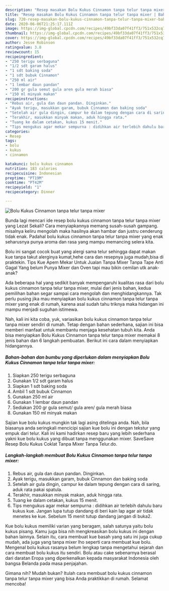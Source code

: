```yaml
---
description: "Resep masakan Bolu Kukus Cinnamon tanpa telur tanpa mixer | Bahan Membuat Bolu Kukus Cinnamon tanpa telur tanpa mixer Yang Enak Dan Lezat"
title: "Resep masakan Bolu Kukus Cinnamon tanpa telur tanpa mixer | Bahan Membuat Bolu Kukus Cinnamon tanpa telur tanpa mixer Yang Enak Dan Lezat"
slug: 720-resep-masakan-bolu-kukus-cinnamon-tanpa-telur-tanpa-mixer-bahan-membuat-bolu-kukus-cinnamon-tanpa-telur-tanpa-mixer-yang-enak-dan-lezat
date: 2020-06-06T21:25:17.111Z
image: https://img-global.cpcdn.com/recipes/49bf33da07f41ff3/751x532cq70/bolu-kukus-cinnamon-tanpa-telur-tanpa-mixer-foto-resep-utama.jpg
thumbnail: https://img-global.cpcdn.com/recipes/49bf33da07f41ff3/751x532cq70/bolu-kukus-cinnamon-tanpa-telur-tanpa-mixer-foto-resep-utama.jpg
cover: https://img-global.cpcdn.com/recipes/49bf33da07f41ff3/751x532cq70/bolu-kukus-cinnamon-tanpa-telur-tanpa-mixer-foto-resep-utama.jpg
author: Jesse Robinson
ratingvalue: 3.8
reviewcount: 15
recipeingredient:
- "250 terigu serbaguna"
- "1/2 sdt garam halus"
- "1 sdt baking soda"
- "1 sdt bubuk Cinnamon"
- "250 ml air"
- "1 lembar daun pandan"
- "200 gr gula semut gula aren gula merah biasa"
- "150 ml minyak makan"
recipeinstructions:
- "Rebus air, gula dan daun pandan. Dinginkan."
- "Ayak terigu, masukkan garam, bubuk Cinnamon dan baking soda"
- "Setelah air gula dingin, campur ke dalam tepung dengan cara di saring, aduk rata pakai spatula."
- "Terakhir, masukkan minyak makan, aduk hingga rata."
- "Tuang ke dalam cetakan, kukus 15 menit."
- "Tips mengukus agar mekar sempurna : didihkan air terlebih dahulu baru kukus kue. Jangan lupa tutup dandang di beri kain lap agar air tidak menetes ke kue. Sebelum 15 menit tutup dandang jangan di buka2."
categories:
- Resep
tags:
- bolu
- kukus
- cinnamon

katakunci: bolu kukus cinnamon 
nutrition: 183 calories
recipecuisine: Indonesian
preptime: "PT19M"
cooktime: "PT42M"
recipeyield: "1"
recipecategory: Dinner

---
```



![Bolu Kukus Cinnamon tanpa telur tanpa mixer](https://img-global.cpcdn.com/recipes/49bf33da07f41ff3/751x532cq70/bolu-kukus-cinnamon-tanpa-telur-tanpa-mixer-foto-resep-utama.jpg)

Bunda lagi mencari ide resep bolu kukus cinnamon tanpa telur tanpa mixer yang Lezat Sekali? Cara menyiapkannya memang susah-susah gampang. misalnya keliru mengolah maka hasilnya akan hambar dan justru cenderung tidak enak. Padahal bolu kukus cinnamon tanpa telur tanpa mixer yang enak seharusnya punya aroma dan rasa yang mampu memancing selera kita.

Bolu ini sangat cocok buat yang alergi sama telur sehingga dapat makan kue tanpa takut alerginya kumat,hehe cara dan resepnya juga mudah,bisa di praktekin. Tips Kue Apem Mekar Untuk Jualan Tanpa Mixer Tanpa Tape Anti Gagal Yang belum Punya Mixer dan Oven tapi mau bikin cemilan utk anak-anak?

Ada beberapa hal yang sedikit banyak mempengaruhi kualitas rasa dari bolu kukus cinnamon tanpa telur tanpa mixer, mulai dari jenis bahan, kedua pemilihan bahan segar sampai cara mengolah dan menghidangkannya. Tak perlu pusing jika mau menyiapkan bolu kukus cinnamon tanpa telur tanpa mixer yang enak di rumah, karena asal sudah tahu triknya maka hidangan ini mampu menjadi suguhan istimewa.


Nah, kali ini kita coba, yuk, variasikan bolu kukus cinnamon tanpa telur tanpa mixer sendiri di rumah. Tetap dengan bahan sederhana, sajian ini bisa memberi manfaat untuk membantu menjaga kesehatan tubuh kita. Anda bisa menyiapkan Bolu Kukus Cinnamon tanpa telur tanpa mixer memakai 8 jenis bahan dan 6 langkah pembuatan. Berikut ini cara dalam menyiapkan hidangannya.

<!--inarticleads1-->

##### Bahan-bahan dan bumbu yang diperlukan dalam menyiapkan Bolu Kukus Cinnamon tanpa telur tanpa mixer:

1. Siapkan 250 terigu serbaguna
1. Gunakan 1/2 sdt garam halus
1. Siapkan 1 sdt baking soda
1. Ambil 1 sdt bubuk Cinnamon
1. Gunakan 250 ml air
1. Gunakan 1 lembar daun pandan
1. Sediakan 200 gr gula semut/ gula aren/ gula merah biasa
1. Gunakan 150 ml minyak makan


Sajian kue bolu kukus mungkin tak lagi asing ditelinga anda. Nah, bila biasanya anda seringkali mencicipi sajian kue bolu ini dengan tekstur yang empuk dari telur. Kali ini kami hadirkan resep baru yang lebih sederhana yakni kue bolu kukus yang dibuat tanpa menggunakan mixer. SaveSave Resep Bolu Kukus Coklat Tanpa Mixer Tanpa Telur.do. 

<!--inarticleads2-->

##### Langkah-langkah membuat Bolu Kukus Cinnamon tanpa telur tanpa mixer:

1. Rebus air, gula dan daun pandan. Dinginkan.
1. Ayak terigu, masukkan garam, bubuk Cinnamon dan baking soda
1. Setelah air gula dingin, campur ke dalam tepung dengan cara di saring, aduk rata pakai spatula.
1. Terakhir, masukkan minyak makan, aduk hingga rata.
1. Tuang ke dalam cetakan, kukus 15 menit.
1. Tips mengukus agar mekar sempurna : didihkan air terlebih dahulu baru kukus kue. Jangan lupa tutup dandang di beri kain lap agar air tidak menetes ke kue. Sebelum 15 menit tutup dandang jangan di buka2.


Kue bolu kukus memiliki varian yang beragam, salah satunya yaitu bolu kukus pisang. Kamu juga bisa nih mengkreasikan bolu kukus ini dengan bahan lainnya. Selain itu, cara membuat kue basah yang satu ini juga cukup mudah, ada juga yang tanpa mixer lho seperti cara membuat kue bolu. Mengenal bolu kukus rasanya belum lengkap tanpa mengetahui sejarah dan cara membuat bolu kukus itu sendiri. Bolu atau cake sebenarnya berasal dari daratan Eropa yang diperkenalkan kepada masyarakat Indonesia oleh bangsa Belanda pada masa penjajahan. 

Gimana nih? Mudah bukan? Itulah cara membuat bolu kukus cinnamon tanpa telur tanpa mixer yang bisa Anda praktikkan di rumah. Selamat mencoba!
